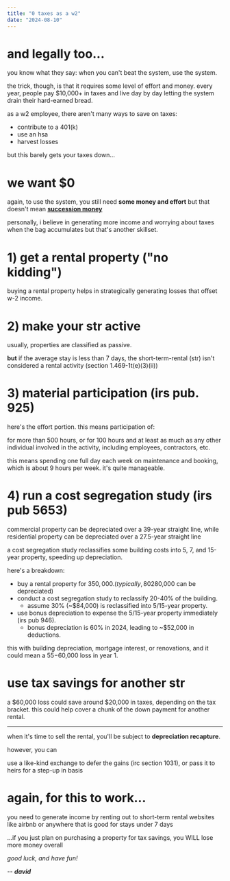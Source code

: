 ```yaml
---
title: "0 taxes as a w2"
date: "2024-08-10"
---
```


# and legally too...

you know what they say: when you can't beat the system, use the system.

the trick, though, is that it requires some level of effort and money. every year, people pay $10,000+ in taxes and live day by day letting the system drain their hard-earned bread.

as a w2 employee, there aren't many ways to save on taxes:

- contribute to a 401(k)
- use an hsa
- harvest losses

but this barely gets your taxes down...

# we want $0

again, to use the system, you still need **some money and effort** but that doesn't mean [**succession money**](https://www.imdb.com/title/tt7660850/)

personally, i believe in generating more income and worrying about taxes when the bag accumulates but that's another skillset.

# 1) get a rental property ("no kidding")

buying a rental property helps in strategically generating losses that offset w-2 income.

# 2) make your str active

usually, properties are classified as passive.

**but** if the average stay is less than 7 days, the short-term-rental (str) isn't considered a rental activity (section 1.469-1t(e)(3)(ii))

# 3) material participation (irs pub. 925)

here's the effort portion. this means participation of:

for more than 500 hours, or for 100 hours and at least as much as any other individual involved in the activity, including employees, contractors, etc.

this means spending one full day each week on maintenance and booking, which is about 9 hours per week. it's quite manageable.

# 4) run a cost segregation study (irs pub 5653)

commercial property can be depreciated over a 39-year straight line, while residential property can be depreciated over a 27.5-year straight line

a cost segregation study reclassifies some building costs into 5, 7, and 15-year property, speeding up depreciation.

here's a breakdown:

- buy a rental property for $350,000. (typically, 80% is building and 20% is land, so ~$280,000 can be depreciated)
- conduct a cost segregation study to reclassify 20-40% of the building.
  - assume 30% (~$84,000) is reclassified into 5/15-year property.
- use bonus depreciation to expense the 5/15-year property immediately (irs pub 946).
  - bonus depreciation is 60% in 2024, leading to ~$52,000 in deductions.

this with building depreciation, mortgage interest, or renovations, and it could mean a $55-$60,000 loss in year 1.

# use tax savings for another str

a $60,000 loss could save around $20,000 in taxes, depending on the tax bracket. this could help cover a chunk of the down payment for another rental.

---

when it's time to sell the rental, you'll be subject to **depreciation recapture**.

however, you can

use a like-kind exchange to defer the gains (irc section 1031), or pass it to heirs for a step-up in basis

# again, for this to work...

you need to generate income by renting out to short-term rental websites like airbnb or anywhere that is good for stays under 7 days

...if you just plan on purchasing a property for tax savings, you WILL lose more money overall

_good luck, and have fun!_

-- **_david_**
